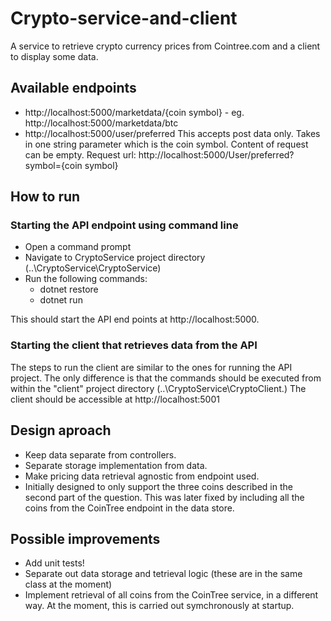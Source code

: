 # Crypto-service-and-client
A service to retrieve crypto currency prices from Cointree.com and a client to display some data.

## Available endpoints
* http://localhost:5000/marketdata/{coin symbol}  - eg. http://localhost:5000/marketdata/btc
* http://localhost:5000/user/preferred
     This accepts post data only. Takes in one string parameter which is the coin symbol. Content of request can be empty.  Request url: http://localhost:5000/User/preferred?symbol={coin symbol}

## How to run
### Starting the API endpoint using command line
- Open a command prompt
- Navigate to CryptoService project directory (..\CryptoService\CryptoService)
- Run the following commands:
    * dotnet restore
    * dotnet run

This should start the API end points at http://localhost:5000.

### Starting the client that retrieves data from the API
The steps to run the client are similar to the ones for running the API project. The only difference is that the commands should be executed from within the "client" project directory (..\CryptoService\CryptoClient.)
The client should be accessible at http://localhost:5001

## Design aproach
- Keep data separate from controllers.
- Separate storage implementation from data.
- Make pricing data retrieval agnostic from endpoint used.
- Initially designed to only support the three coins described in the second part of the question.
  This was later fixed by including all the coins from the CoinTree endpoint in the data store.
 
 ## Possible improvements
 - Add unit tests!
 - Separate out data storage and tetrieval logic (these are in the same class at the moment)
 - Implement retrieval of all coins from the CoinTree service, in a different way.
   At the moment, this is carried out symchronously at startup.
